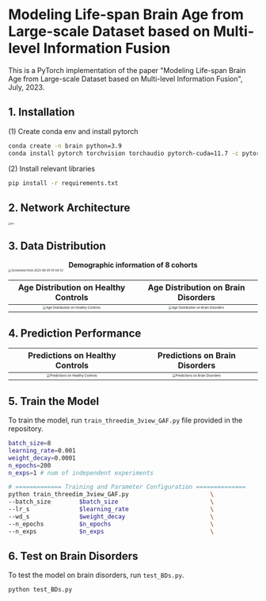 



# Modeling Life-span Brain Age from Large-scale Dataset based on Multi-level Information Fusion

This is a PyTorch implementation of the paper "Modeling Life-span Brain Age from Large-scale
Dataset based on Multi-level Information Fusion", July, 2023.

## 1. Installation

(1) Create conda env and install pytorch

```bash
conda create -n brain python=3.9
conda install pytorch torchvision torchaudio pytorch-cuda=11.7 -c pytorch -c nvidia
```

(2) Install relevant libraries

```bash
pip install -r requirements.txt
```

## 2. Network Architecture

<img src="http://sailonzn.test.upcdn.net/net_c.png" alt="net" style="zoom: 30%;" />



## 3. Data Distribution

<center><b>Demographic information of 8 cohorts</b></center>

<img src="http://sailonzn.test.upcdn.net/table.png" alt="Screenshot from 2023-08-05 19-04-52" style="zoom: 40%;" />


| Age Distribution on Healthy Controls | Age Distribution on Brain Disorders |
| :----------------------------------: | :---------------------------------: |
|<img src="http://sailonzn.test.upcdn.net/HCs_Age_Distribution_8_site_stack.png" alt="Age Distribution on Healthy Controls" style="zoom:40%;"/>|<img src="http://sailonzn.test.upcdn.net/BDs_Age_Distribution_8_site_stack.png" alt="Age Distribution on Brain Disorders" style="zoom:40%;"/>|



## 4. Prediction Performance

| Predictions on Healthy Controls | Predictions on Brain Disorders |
| :-----------------------------: | :----------------------------: |
|<img src="http://sailonzn.test.upcdn.net/test_HCs_ours_SFCN.png" alt="Predictions on Healthy Controls" style="zoom:40%;"/>|<img src="http://sailonzn.test.upcdn.net/BDs_BAG_ours_train_val_test_part.png" alt="Predictions on Brain Disorders" style="zoom:40%;"/>|

## 5. Train the Model

To train the model, run `train_threedim_3view_GAF.py` file provided in the repository.

```bash
batch_size=8
learning_rate=0.001
weight_decay=0.0001
n_epochs=200
n_exps=1 # num of independent experiments

# ============= Training and Parameter Configuration ==============
python train_threedim_3view_GAF.py                       \
--batch_size        $batch_size                          \
--lr_s              $learning_rate                       \
--wd_s              $weight_decay                        \
--n_epochs          $n_epochs                            \
--n_exps            $n_exps                              \

```

## 6. Test on Brain Disorders

To test the model on brain disorders, run `test_BDs.py`.

```bash
python test_BDs.py
```

